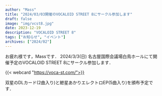 ```yaml
---
author: "Mass"
title: "2024/03/03開催のVOCALOID STREET 8にサークル参加します"
draft: false
image: "img/vcst8.jpg"
date: 2023-12-19
description: "VOCALOID STREET 8"
tags: ["お知らせ", "イベント"]
archives: ["2024/02"]
---
```


お疲れ様です，Massです．
2024/3/3(日) 名古屋国際会議場白鳥ホールにて開催予定のVOCALOID STREET 8にサークル参加します．

{{< webcard "https://voca-st.com/">}}

双星のDLカード(2曲入り)と紲星あかりエレクトロEP(5曲入り)を頒布予定です．
